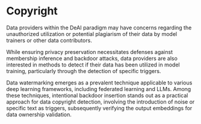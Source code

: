 # Copyright

Data providers within the DeAI paradigm may have concerns regarding the unauthorized utilization or potential plagiarism of their data by model trainers or other data contributors.

While ensuring privacy preservation necessitates defenses against membership inference and backdoor attacks, data providers are also interested in methods to detect if their data has been utilized in model training, particularly through the detection of specific triggers.

Data watermarking emerges as a prevalent technique applicable to various deep learning frameworks, including federated learning and LLMs. Among these techniques, intentional backdoor insertion stands out as a practical approach for data copyright detection, involving the introduction of noise or specific text as triggers, subsequently verifying the output embeddings for data ownership validation.
